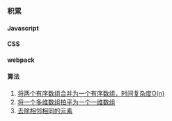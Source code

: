 ### 积累
#### Javascript
#### CSS
#### webpack
#### 算法
1. [将两个有序数组合并为一个有序数组，时间复杂度O(n)](https://github.com/Moriarty02/blog/issues/1)
2. [将一个多维数组拍平为一个一维数组](https://github.com/Moriarty02/blog/issues/2)
3. [去除相邻相同的元素](https://github.com/Moriarty02/blog/issues/3)